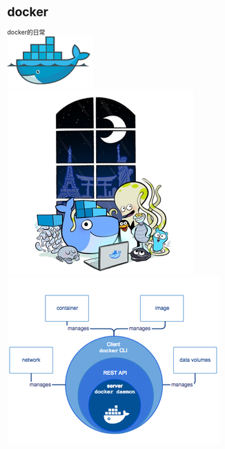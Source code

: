# docker
docker的日常  
        ![01](/images/docker01.png)  
        ![friends](/images/docker-friends.png)  
        ![flow](/images/engine-components-flow.png)  
